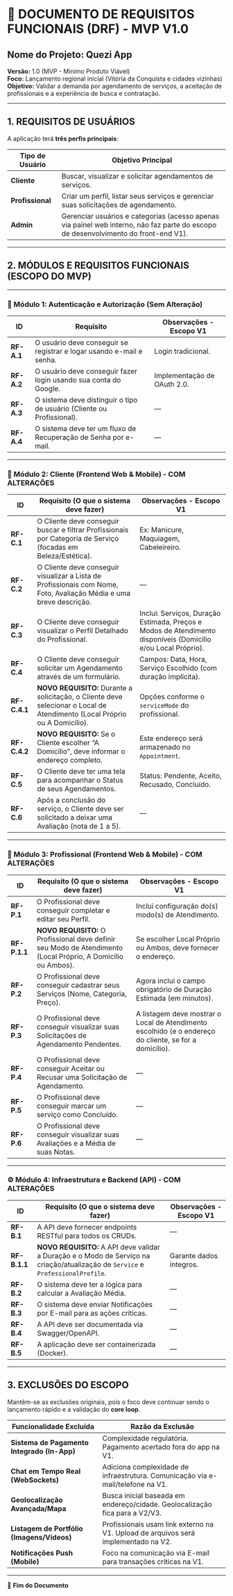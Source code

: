 # 📘 DOCUMENTO DE REQUISITOS FUNCIONAIS (DRF) - MVP V1.0

## Nome do Projeto: **Quezi App**

**Versão:** 1.0 (MVP - Mínimo Produto Viável)  
**Foco:** Lançamento regional inicial (Vitória da Conquista e cidades vizinhas)  
**Objetivo:** Validar a demanda por agendamento de serviços, a aceitação de profissionais e a experiência de busca e contratação.

---

## 1. REQUISITOS DE USUÁRIOS

A aplicação terá **três perfis principais**:

| Tipo de Usuário  | Objetivo Principal                                                                                                                  |
| ---------------- | ----------------------------------------------------------------------------------------------------------------------------------- |
| **Cliente**      | Buscar, visualizar e solicitar agendamentos de serviços.                                                                            |
| **Profissional** | Criar um perfil, listar seus serviços e gerenciar suas solicitações de agendamento.                                                 |
| **Admin**        | Gerenciar usuários e categorias (acesso apenas via painel web interno, não faz parte do escopo de desenvolvimento do front-end V1). |

---

## 2. MÓDULOS E REQUISITOS FUNCIONAIS (ESCOPO DO MVP)

---

### 🧩 Módulo 1: Autenticação e Autorização (Sem Alteração)

| ID         | Requisito                                                              | Observações - Escopo V1     |
| ---------- | ---------------------------------------------------------------------- | --------------------------- |
| **RF-A.1** | O usuário deve conseguir se registrar e logar usando e-mail e senha.   | Login tradicional.          |
| **RF-A.2** | O usuário deve conseguir fazer login usando sua conta do Google.       | Implementação de OAuth 2.0. |
| **RF-A.3** | O sistema deve distinguir o tipo de usuário (Cliente ou Profissional). | —                           |
| **RF-A.4** | O sistema deve ter um fluxo de Recuperação de Senha por e-mail.        | —                           |

---

### 💅 Módulo 2: Cliente (Frontend Web & Mobile) - **COM ALTERAÇÕES**

| ID           | Requisito (O que o sistema deve fazer)                                                                                      | Observações - Escopo V1                                                                                       |
| ------------ | --------------------------------------------------------------------------------------------------------------------------- | ------------------------------------------------------------------------------------------------------------- |
| **RF-C.1**   | O Cliente deve conseguir buscar e filtrar Profissionais por Categoria de Serviço (focadas em Beleza/Estética).              | Ex: Manicure, Maquiagem, Cabeleireiro.                                                                        |
| **RF-C.2**   | O Cliente deve conseguir visualizar a Lista de Profissionais com Nome, Foto, Avaliação Média e uma breve descrição.         | —                                                                                                             |
| **RF-C.3**   | O Cliente deve conseguir visualizar o Perfil Detalhado do Profissional.                                                     | Inclui: Serviços, Duração Estimada, Preços e Modos de Atendimento disponíveis (Domicílio e/ou Local Próprio). |
| **RF-C.4**   | O Cliente deve conseguir solicitar um Agendamento através de um formulário.                                                 | Campos: Data, Hora, Serviço Escolhido (com duração implícita).                                                |
| **RF-C.4.1** | **NOVO REQUISITO:** Durante a solicitação, o Cliente deve selecionar o Local de Atendimento (Local Próprio ou A Domicílio). | Opções conforme o `serviceMode` do profissional.                                                              |
| **RF-C.4.2** | **NOVO REQUISITO:** Se o Cliente escolher “A Domicílio”, deve informar o endereço completo.                                 | Este endereço será armazenado no `Appointment`.                                                               |
| **RF-C.5**   | O Cliente deve ter uma tela para acompanhar o Status de seus Agendamentos.                                                  | Status: Pendente, Aceito, Recusado, Concluído.                                                                |
| **RF-C.6**   | Após a conclusão do serviço, o Cliente deve ser solicitado a deixar uma Avaliação (nota de 1 a 5).                          | —                                                                                                             |

---

### 💼 Módulo 3: Profissional (Frontend Web & Mobile) - **COM ALTERAÇÕES**

| ID           | Requisito (O que o sistema deve fazer)                                                                         | Observações - Escopo V1                                                                                 |
| ------------ | -------------------------------------------------------------------------------------------------------------- | ------------------------------------------------------------------------------------------------------- |
| **RF-P.1**   | O Profissional deve conseguir completar e editar seu Perfil.                                                   | Inclui configuração do(s) modo(s) de Atendimento.                                                       |
| **RF-P.1.1** | **NOVO REQUISITO:** O Profissional deve definir seu Modo de Atendimento (Local Próprio, A Domicílio ou Ambos). | Se escolher Local Próprio ou Ambos, deve fornecer o endereço.                                           |
| **RF-P.2**   | O Profissional deve conseguir cadastrar seus Serviços (Nome, Categoria, Preço).                                | Agora inclui o campo obrigatório de Duração Estimada (em minutos).                                      |
| **RF-P.3**   | O Profissional deve conseguir visualizar suas Solicitações de Agendamento Pendentes.                           | A listagem deve mostrar o Local de Atendimento escolhido (e o endereço do cliente, se for a domicílio). |
| **RF-P.4**   | O Profissional deve conseguir Aceitar ou Recusar uma Solicitação de Agendamento.                               | —                                                                                                       |
| **RF-P.5**   | O Profissional deve conseguir marcar um serviço como Concluído.                                                | —                                                                                                       |
| **RF-P.6**   | O Profissional deve conseguir visualizar suas Avaliações e a Média de suas Notas.                              | —                                                                                                       |

---

### ⚙️ Módulo 4: Infraestrutura e Backend (API) - **COM ALTERAÇÕES**

| ID           | Requisito (O que o sistema deve fazer)                                                                                            | Observações - Escopo V1 |
| ------------ | --------------------------------------------------------------------------------------------------------------------------------- | ----------------------- |
| **RF-B.1**   | A API deve fornecer endpoints RESTful para todos os CRUDs.                                                                        | —                       |
| **RF-B.1.1** | **NOVO REQUISITO:** A API deve validar a Duração e o Modo de Serviço na criação/atualização de `Service` e `ProfessionalProfile`. | Garante dados íntegros. |
| **RF-B.2**   | O sistema deve ter a lógica para calcular a Avaliação Média.                                                                      | —                       |
| **RF-B.3**   | O sistema deve enviar Notificações por E-mail para as ações críticas.                                                             | —                       |
| **RF-B.4**   | A API deve ser documentada via Swagger/OpenAPI.                                                                                   | —                       |
| **RF-B.5**   | A aplicação deve ser containerizada (Docker).                                                                                     | —                       |

---

## 3. EXCLUSÕES DO ESCOPO

Mantêm-se as exclusões originais, pois o foco deve continuar sendo o lançamento rápido e a validação do **core loop**.

| Funcionalidade Excluída                     | Razão da Exclusão                                                                  |
| ------------------------------------------- | ---------------------------------------------------------------------------------- |
| **Sistema de Pagamento Integrado (In-App)** | Complexidade regulatória. Pagamento acertado fora do app na V1.                    |
| **Chat em Tempo Real (WebSockets)**         | Adiciona complexidade de infraestrutura. Comunicação via e-mail/telefone na V1.    |
| **Geolocalização Avançada/Mapa**            | Busca inicial baseada em endereço/cidade. Geolocalização fica para a V2/V3.        |
| **Listagem de Portfólio (Imagens/Vídeos)**  | Profissionais usam link externo na V1. Upload de arquivos será implementado na V2. |
| **Notificações Push (Mobile)**              | Foco na comunicação via E-mail para transações críticas na V1.                     |

---

📄 **Fim do Documento**
